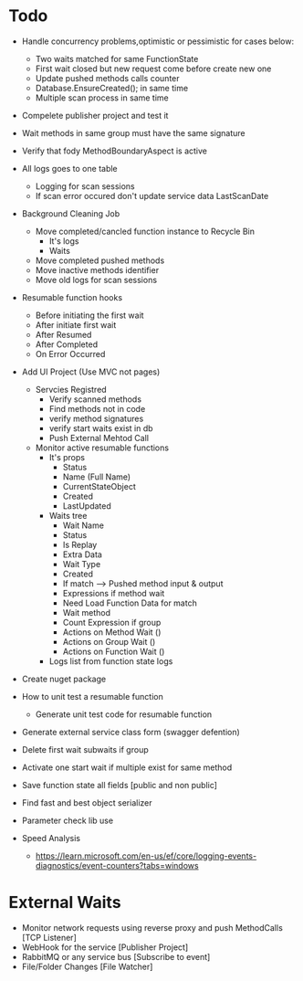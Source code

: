 ﻿# Todo

* Handle concurrency problems,optimistic or pessimistic for cases below:
	* Two waits matched for same FunctionState
	* First wait closed but new request come before create new one
	* Update pushed methods calls counter
	* Database.EnsureCreated(); in same time
	* Multiple scan process in same time
* Compelete publisher project and test it
* Wait methods in same group must have the same signature

* Verify that fody MethodBoundaryAspect is active
* All logs goes to one table
	* Logging for scan sessions
	* If scan error occured don't update service data LastScanDate

* Background Cleaning Job
	* Move completed/cancled function instance to Recycle Bin
		* It's logs
		* Waits
	* Move completed pushed methods
	* Move inactive methods identifier
	* Move old logs for scan sessions

* Resumable function hooks
	* Before initiating the first wait
	* After initiate first wait
	* After Resumed
	* After Completed
	* On Error Occurred

* Add UI Project (Use MVC not pages)
	* Servcies Registred
		* Verify scanned methods 
		* Find methods not in code
		* verify method signatures
		* verify start waits exist in db
		* Push External Mehtod Call
	* Monitor active resumable functions
		* It's props 
			* Status
			* Name (Full Name)
			* CurrentStateObject
			* Created
			* LastUpdated
		* Waits tree
			* Wait Name
			* Status
			* Is Replay
			* Extra Data
			* Wait Type
			* Created
			* If match --> Pushed method input & output
			* Expressions if method wait
			* Need Load Function Data for match
			* Wait method
			* Count Expression if group
			* Actions on Method Wait ()
			* Actions on Group Wait ()
			* Actions on Function Wait ()
		* Logs list from function state logs

* Create nuget package




* How to unit test a resumable function
	* Generate unit test code for resumable function
* Generate external service class form (swagger defention)
		
* Delete first wait subwaits if group

* Activate one start wait if multiple exist for same method

* Save function state all fields [public and non public]
* Find fast and best object serializer

* Parameter check lib use

* Speed Analysis	
	* https://learn.microsoft.com/en-us/ef/core/logging-events-diagnostics/event-counters?tabs=windows


# External Waits 
* Monitor network requests using reverse proxy and push MethodCalls [TCP Listener]
* WebHook for the service [Publisher Project]
* RabbitMQ or any service bus [Subscribe to event]
* File/Folder Changes [File Watcher]
